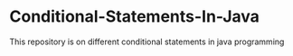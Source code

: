 # Conditional-Statements-In-Java
This repository is on different conditional statements in java programming
